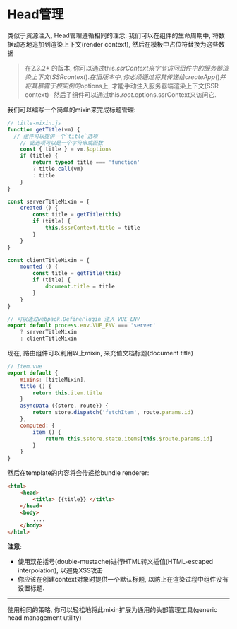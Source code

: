 # Head管理
类似于资源注入, Head管理遵循相同的理念: 我们可以在组件的生命周期中, 将数据动态地追加到渲染上下文(render context), 然后在模板中占位符替换为这些数据
> 在2.3.2+ 的版本, 你可以通过this.$ssrContext来字节访问组件中的服务器渲染上下文(SSR context). 在旧版本中, 你必须通过将其传递给createApp() 并将其暴露于根实例的$options上, 才能手动注入服务器端渲染上下文(SSR context)- 然后子组件可以通过this.$root.$options.ssrContext来访问它.

我们可以编写一个简单的mixin来完成标题管理:
```js
// title-mixin.js
function getTitle(vm) {
  // 组件可以提供一个`title`选项
	// 此选项可以是一个字符串或函数
	const { title } = vm.$options
	if (title) {
		return typeof title === 'function' 
		? title.call(vm)
		: title
	}
}

const serverTitleMixin = {
	created () {
		const title = getTitle(this)
		if (title) {
			this.$ssrContext.title = title
		}
	}
}

const clientTitleMixin = {
	mounted () {
		const title = getTitle(this) 
		if (title) {
			document.title = title
		}
	}
}

// 可以通过webpack.DefinePlugin 注入 VUE_ENV
export default process.env.VUE_ENV === 'server'
	? serverTitleMixin
	: clientTitleMixin
```
现在, 路由组件可以利用以上mixin, 来充值文档标题(document title)
```js
// Item.vue
export default {
	mixins: [titleMixin],
	title () {
		return this.item.title
	}
	asyncData ({store, route}) {
		return store.dispatch('fetchItem', route.params.id)
	},
	computed: {
		item () {
			return this.$store.state.items[this.$route.params.id]
		}
	}
}
```
然后在template的内容将会传递给bundle renderer:
```html
<html>
	<head>
		<title> {{title}} </title>
	</head>
	<body>
		....
	</body>
</html>
```
**注意:**
-	使用双花括号(double-mustache)进行HTML转义插值(HTML-escaped interpolation), 以避免XSS攻击
-	你应该在创建context对象时提供一个默认标题, 以防止在渲染过程中组件没有设置标题.
---
使用相同的策略, 你可以轻松地将此mixin扩展为通用的头部管理工具(generic head management utility)